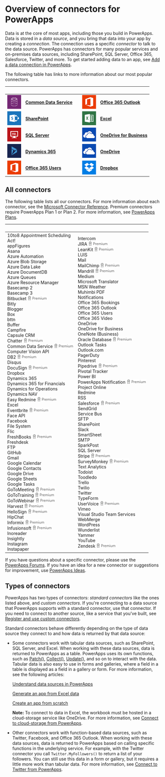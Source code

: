 <properties
	pageTitle="Connectors overview | Microsoft PowerApps"
	description="Overview of all the available connections you can use to build apps"
	services=""
	suite="powerapps"
	documentationCenter=""
	authors="archnair"
	manager="anneta"
	editor=""
    tags=""/>

<tags
	ms.service="powerapps"
	ms.workload="na"
	ms.tgt_pltfrm="na"
	ms.devlang="na"
	ms.topic="article"
	ms.date="08/28/2017"
	ms.author="archanan"/>

# Overview of connectors for PowerApps #
Data is at the core of most apps, including those you build in PowerApps. Data is stored in a *data source*, and you bring that data into your app by creating a *connection*. The connection uses a specific *connector* to talk to the data source. PowerApps has connectors for many popular services and on-premises data sources, including SharePoint, SQL Server, Office 365, Salesforce, Twitter, and more. To get started adding data to an app, see [Add a data connection in PowerApps](add-data-connection.md).

The following table has links to more information about our most popular connectors.

| &nbsp; | &nbsp; | &nbsp; | &nbsp; | &nbsp; |
|---|---|---|---|---|
|![Common Data Service](./media/connections-list/cdm.png) |[**Common Data Service**](data-platform-intro.md)| &nbsp; |![Office 365 Outlook](./media/connections-list/office365.png) |[**Office 365 Outlook**](./connections/connection-office365-outlook.md)| 
|![SharePoint](./media/connections-list/sharepoint.png) |[**SharePoint**](./connections/connection-sharepoint-online.md)| &nbsp; |![Excel](./media/connections-list/excel.png) |[**Excel**](./connections/connection-excel.md)|
|![SQL Server](./media/connections-list/sql.png) |[**SQL Server**](./connections/connection-azure-sqldatabase.md)| &nbsp; |![OneDrive for Business](./media/connections-list/onedrive.png) |[**OneDrive for Business**](./connections/cloud-storage-blob-connections.md)|
|![Dynamics 365](./media/connections-list/dynamics-365.png) |[**Dynamics 365**](./connections/connection-dynamics-crmonline.md)| &nbsp; |![OneDrive](./media/connections-list/onedrive.png) |[**OneDrive**](./connections/cloud-storage-blob-connections.md)|
|![Office 365 Users](./media/connections-list/office365.png) |[**Office 365 Users**](./connections/connection-office365-users.md)| &nbsp; |![Dropbox](./media/connections-list/dropbox.png) |[**Dropbox**](./connections/cloud-storage-blob-connections.md)|

## All connectors ##
The following table lists all our connectors. For more information about each connector, see the [Microsoft Connector Reference](https://docs.microsoft.com/connectors/). Premium connectors require PowerApps Plan 1 or Plan 2. For more information, see [PowerApps Plans](https://powerapps.microsoft.com/pricing/).

| &nbsp; | &nbsp; |
|---|---|
|10to8 Appointment Scheduling<br>Act!<br>appFigures<br>Asana<br>Azure Automation<br>Azure Blob Storage<br>Azure Data Lake<br>Azure DocumentDB<br>Azure Queues<br>Azure Resource Manager<br>Basecamp 2<br>Basecamp 3<br>Bitbucket ![Premium connector](./media/connections-list/premium.png)<br>Bitly<br>Blogger<br>Box<br>bttn<br>Buffer<br>Campfire<br>Capsule CRM<br>Chatter ![Premium connector](./media/connections-list/premium.png)<br>Common Data Service ![Premium connector](./media/connections-list/premium.png)<br>Computer Vision API<br>DB2 ![Premium connector](./media/connections-list/premium.png)<br>Disqus<br>DocuSign ![Premium connector](./media/connections-list/premium.png)<br>Dropbox<br>Dynamics 365<br>Dynamics 365 for Financials<br>Dynamics for Operations<br>Dynamics NAV<br>Easy Redmine ![Premium connector](./media/connections-list/premium.png)<br>Excel<br>Eventbrite ![Premium connector](./media/connections-list/premium.png)<br>Face API<br>Facebook<br>File System<br>Flic<br>FreshBooks ![Premium connector](./media/connections-list/premium.png)<br>Freshdesk<br>FTP<br>GitHub<br>Gmail<br>Google Calendar<br>Google Contacts<br>Google Drive<br>Google Sheets<br>Google Tasks<br>GoToMeeting ![Premium connector](./media/connections-list/premium.png)<br>GoToTraining ![Premium connector](./media/connections-list/premium.png)<br>GoToWebinar ![Premium connector](./media/connections-list/premium.png)<br>Harvest ![Premium connector](./media/connections-list/premium.png)<br>HelloSign ![Premium connector](./media/connections-list/premium.png)<br>HipChat<br>Informix ![Premium connector](./media/connections-list/premium.png)<br>Infusionsoft ![Premium connector](./media/connections-list/premium.png)<br>Inoreader<br>Insightly<br>Instagram<br>Instapaper|Intercom<br>JIRA ![Premium connector](./media/connections-list/premium.png)<br>LeanKit ![Premium connector](./media/connections-list/premium.png)<br>LUIS<br>Mail<br>MailChimp ![Premium connector](./media/connections-list/premium.png)<br>Mandrill ![Premium connector](./media/connections-list/premium.png)<br>Medium<br>Microsoft Translator<br>MSN Weather<br>Muhimbi PDF<br>Notifications<br>Office 365 Bookings<br>Office 365 Outlook<br>Office 365 Users<br>Office 365 Video<br>OneDrive<br>OneDrive for Business<br>OneNote (Business)<br>Oracle Database ![Premium connector](./media/connections-list/premium.png)<br>Outlook Tasks<br>Outlook.com<br>PagerDuty<br>Pinterest<br>Pipedrive ![Premium connector](./media/connections-list/premium.png)<br>Pivotal Tracker<br>Power BI<br>PowerApps Notification ![Premium connector](./media/connections-list/premium.png)<br>Project Online<br>Redmine<br>RSS<br>Salesforce ![Premium connector](./media/connections-list/premium.png)<br>SendGrid<br>Service Bus<br>SFTP<br>SharePoint<br>Slack<br>SmartSheet<br>SMTP<br>SparkPost<br>SQL Server<br>Stripe ![Premium connector](./media/connections-list/premium.png)<br>SurveyMonkey ![Premium connector](./media/connections-list/premium.png)<br>Text Analytics<br>Todoist<br>Toodledo<br>Trello<br>Twilio<br>Twitter<br>TypeForm<br>UserVoice ![Premium connector](./media/connections-list/premium.png)<br>Vimeo<br>Visual Studio Team Services<br>WebMerge<br>WordPress<br>Wunderlist<br>Yammer<br>YouTube<br>Zendesk ![Premium connector](./media/connections-list/premium.png)|

If you have questions about a specific connector, please use the [PowerApps Forums](https://powerusers.microsoft.com/t5/PowerApps-Community/ct-p/PowerApps1). If you have an idea for a new connector or suggestions for improvement, use [PowerApps Ideas](https://powerusers.microsoft.com/t5/PowerApps-Ideas/idb-p/PowerAppsIdeas). 

## Types of connectors
PowerApps has two types of connectors: *standard connectors* like the ones listed above, and *custom connectors*. If you're connecting to a data source that PowerApps supports with a standard connector, use that connector. If you need to connect to another source, like a service that you've built, see [Register and use custom connectors](register-custom-api.md).

Standard connectors behave differently depending on the type of data source they connect to and how data is returned by that data source:

- Some connectors work with tabular data sources, such as SharePoint, SQL Server, and Excel. When working with these data sources, data is returned to PowerApps as a table. PowerApps uses its own functions, such as [Patch()](functions/function-patch.md), [Collect()](functions/function-clear-collect-clearcollect.md), [Update()](functions/function-update-updateif.md), and so on to interact with the data. Tabular data is also easy to use in forms and galleries, where a field in a table is displayed as a field in a gallery or form. For more information, see the following articles:

    [Understand data sources in PowerApps](working-with-data-sources.md)

    [Generate an app from Excel data](get-started-create-from-data.md)

    [Create an app from scratch](get-started-create-from-blank.md)

    **Note:** To connect to data in Excel, the workbook must be hosted in a cloud-storage service like OneDrive. For more information, see [Connect to cloud-storage from PowerApps](./connections/cloud-storage-blob-connections.md).

- Other connectors work with function-based data sources, such as Twitter, Facebook, and Office 365 Outlook. When working with these data sources, data is returned to PowerApps based on calling specific functions in the underlying service. For example, with the Twitter connector you call `Twitter.MyFollowers()` to return a list of your followers. You can still use this data in a form or gallery, but it requires a little more work than tabular data. For more information, see [Connect to Twitter from PowerApps](connections/connection-twitter.md).




